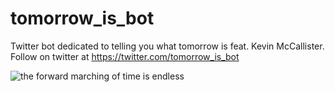 # tomorrow_is_bot
Twitter bot dedicated to telling you what tomorrow is feat. Kevin McCallister. Follow on twitter at https://twitter.com/tomorrow_is_bot

![the forward marching of time is endless](https://i.imgur.com/SYXmVQF.png)
